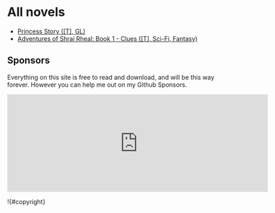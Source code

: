 # All novels

- [Princess Story ([T], GL)](princess-story/README.md)
- [Adventures of Shrai Rheal: Book 1 - Clues ([T], Sci-Fi, Fantasy)](shrai-rheal/book-1/README.md)

## Sponsors

Everything on this site is free to read and download, and will be this way forever. However you can help me out on my Github Sponsors.

<iframe src="https://github.com/sponsors/chorman0773/card" title="Sponsor chorman0773" height="225" width="600" style="border: 0;"></iframe>

!{#copyright}